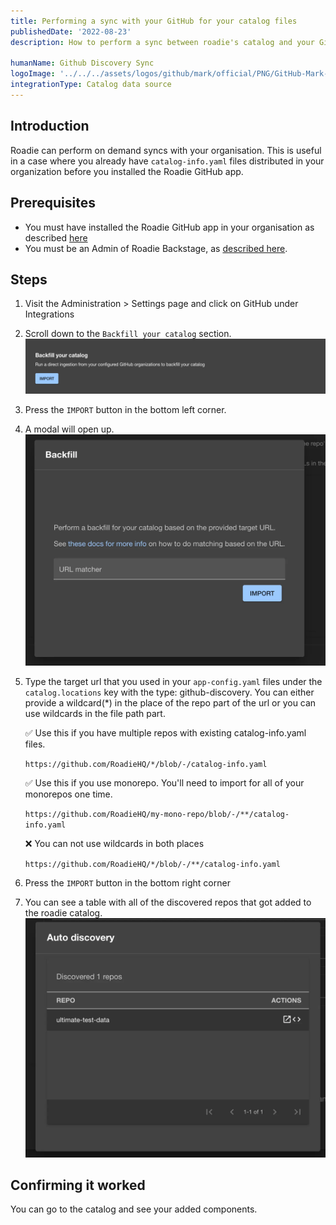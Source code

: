```yaml
---
title: Performing a sync with your GitHub for your catalog files
publishedDate: '2022-08-23'
description: How to perform a sync between roadie's catalog and your GitHub organisation

humanName: Github Discovery Sync
logoImage: '../../../assets/logos/github/mark/official/PNG/GitHub-Mark-120px-plus.png'
integrationType: Catalog data source
---
```


## Introduction

Roadie can perform on demand syncs with your organisation. This is useful in a case where you already have `catalog-info.yaml` files distributed in your organization before you installed the Roadie GitHub app.

## Prerequisites

- You must have installed the Roadie GitHub app in your organisation as described [here](/docs/getting-started/adding-a-catalog-item/)
- You must be an Admin of Roadie Backstage, as [described here](/docs/getting-started/assigning-admins/).

## Steps

1. Visit the Administration > Settings page and click on GitHub under Integrations
2. Scroll down to the `Backfill your catalog` section.
   ![Image with the backfill your catalog section](./import-existing-components.webp)
3. Press the `IMPORT` button in the bottom left corner.
4. A modal will open up.
   ![Opened modal](./modal.webp)
5. Type the target url that you used in your `app-config.yaml` files under the `catalog.locations` key with the type: github-discovery. You can either provide a wildcard(\*) in the place of the repo part of the url or you can use wildcards in the file path part.

   ✅ Use this if you have multiple repos with existing catalog-info.yaml files.

   `https://github.com/RoadieHQ/*/blob/-/catalog-info.yaml`

   ✅ Use this if you use monorepo. You'll need to import for all of your monorepos one time.

   `https://github.com/RoadieHQ/my-mono-repo/blob/-/**/catalog-info.yaml`

   ❌ You can not use wildcards in both places

   `https://github.com/RoadieHQ/*/blob/-/**/catalog-info.yaml`

6. Press the `IMPORT` button in the bottom right corner
7. You can see a table with all of the discovered repos that got added to the roadie catalog.
   ![A table with the discovered repos](./finished.webp)

## Confirming it worked

You can go to the catalog and see your added components.
